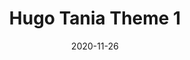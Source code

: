 ---
title: "Hugo Tania Theme 1"
date: 2020-11-26
description: Make a blog with hugo tania theme!
weight: 2
link: https://github.com/WingLim/hugo-tania
repo: https://github.com/WingLim/hugo-tania
icon: 📝
---